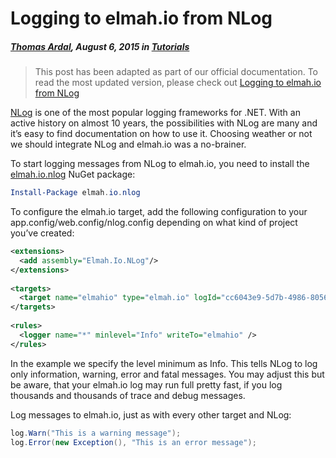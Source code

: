 # Logging to elmah.io from NLog

##### [Thomas Ardal](http://elmah.io/about/), August 6, 2015 in [Tutorials](/category/tutorials/)

> This post has been adapted as part of our official documentation. To read the most updated version, please check out [Logging to elmah.io from NLog](http://docs.elmah.io/Logging%20to%20elmah.io%20from%20NLog/)

[NLog](http://nlog-project.org/) is one of the most popular logging frameworks for .NET. With an active history on almost 10 years, the possibilities with NLog are many and it’s easy to find documentation on how to use it. Choosing weather or not we should integrate NLog and elmah.io was a no-brainer.

To start logging messages from NLog to elmah.io, you need to install the [elmah.io.nlog](https://www.nuget.org/packages/elmah.io.nlog/) NuGet package:

```powershell
Install-Package elmah.io.nlog
```

To configure the elmah.io target, add the following configuration to your app.config/web.config/nlog.config depending on what kind of project you’ve created:

```xml
<extensions>
  <add assembly="Elmah.Io.NLog"/>
</extensions>
 
<targets>
  <target name="elmahio" type="elmah.io" logId="cc6043e9-5d7b-4986-8056-cb76d4d52e5e"/>
</targets>
 
<rules>
  <logger name="*" minlevel="Info" writeTo="elmahio" />
</rules>
```

In the example we specify the level minimum as Info. This tells NLog to log only information, warning, error and fatal messages. You may adjust this but be aware, that your elmah.io log may run full pretty fast, if you log thousands and thousands of trace and debug messages.

Log messages to elmah.io, just as with every other target and NLog:

```csharp
log.Warn("This is a warning message");
log.Error(new Exception(), "This is an error message");
```

